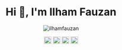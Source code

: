 <h1 align="center">Hi 👋, I'm Ilham Fauzan</h1>
<p align="center"> <img src="https://github-readme-stats.vercel.app/api?username=ilhamfauzan&show_icons=true" alt="ilhamfauzan" /> </p>

<p align="center"> 
<a href="https://twitter.com/ilhamfauzxn" target="blank"><img align="center" src="https://cdn.jsdelivr.net/npm/simple-icons@3.0.1/icons/twitter.svg" alt="ilhamfauzxn" height="20" width="20" /></a>
<a href="https://linkedin.com/in/ilhamfauzan" target="blank"><img align="center" src="https://cdn.jsdelivr.net/npm/simple-icons@3.0.1/icons/linkedin.svg" alt="ilhamfauzan" height="20" width="20" /></a>
<a href="https://fb.com/ilhamfauzxn" target="blank"><img align="center" src="https://cdn.jsdelivr.net/npm/simple-icons@3.0.1/icons/facebook.svg" alt="ilhamfauzxn" height="20" width="20" /></a>
<a href="https://instagram.com/ilhamfauzxn" target="blank"><img align="center" src="https://cdn.jsdelivr.net/npm/simple-icons@3.0.1/icons/instagram.svg" alt="ilhamfauzxn" height="20" width="20" /></a>
</p>
